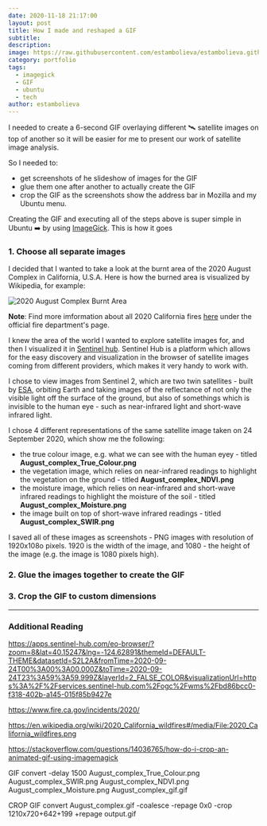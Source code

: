 ```yaml
---
date: 2020-11-18 21:17:00
layout: post
title: How I made and reshaped a GIF
subtitle:
description: 
image: https://raw.githubusercontent.com/estambolieva/estambolieva.github.io/master/assets/gif/sat_images_1210_720p.gif
category: portfolio
tags:
  - imagegick
  - GIF
  - ubuntu
  - tech
author: estambolieva
---
```


I needed to create a 6-second GIF overlaying different 🛰️ satellite images on top of another so it will be easier for me to present our work of satellite image analysis. 

So I needed to:
- get screenshots of he slideshow of images for the GIF
- glue them one after another to actually create the GIF
- crop the GIF as the screenshots show the address bar in Mozilla and my Ubuntu menu.


Creating the GIF and executing all of the steps above is super simple in Ubuntu ➡️ by using [ImageGick](https://imagemagick.org/index.php). This is how it goes


### 1. Choose all separate images	


I decided that I wanted to take a look at the burnt area of the 2020 August Complex in California, U.S.A. Here is how the burned area is visualized by Wikipedia, for example:

![2020 August Complex Burnt Area](https://upload.wikimedia.org/wikipedia/commons/thumb/8/85/2020_California_wildfires.png/800px-2020_California_wildfires.png)


**Note**: Find more imformation about all 2020 California fires [here](https://www.fire.ca.gov/incidents/2020/) under the official fire department's page.


I knew the area of the world I wanted to explore satellite images for, and then I visualized it in [Sentinel hub](https://apps.sentinel-hub.com/eo-browser/?zoom=8&lat=40.15247&lng=-124.62891&themeId=DEFAULT-THEME&datasetId=S2L2A&fromTime=2020-09-24T00%3A00%3A00.000Z&toTime=2020-09-24T23%3A59%3A59.999Z&layerId=2_FALSE_COLOR&visualizationUrl=https%3A%2F%2Fservices.sentinel-hub.com%2Fogc%2Fwms%2Fbd86bcc0-f318-402b-a145-015f85b9427e). Sentinel Hub is a platform which allows for the easy discovery and visualization in the browser of satellite images coming from different providers, which makes it very handy to work with.

I chose to view images from Sentinel 2, which are two twin satellites - built by [ESA](https://www.esa.int/), orbiting Earth and taking images of the reflectance of not only the visible light off the surface of the ground, but also of somethings which is invisible to the human eye - such as near-infrared light and short-wave infrared light.

I chose 4 different representations of the same satellite image taken on 24 September 2020, which show me the following:
- the true colour image, e.g. what we can see with the human eyey - titled **August_complex_True_Colour.png**
- the vegetation image, which relies on near-infrared readings to highlight the vegetation on the ground - titled **August_complex_NDVI.png**
- the moisture image, which relies on near-infrared and short-wave infrared readings to highlight the moisture of the soil - titled **August_complex_Moisture.png**
- the image built on top of short-wave infrared readings - titled **August_complex_SWIR.png**

I saved all of these images as screenshots - PNG images with resolution of 1920x108o pixels. 1920 is the width of the image, and 1080 - the height of the image (e.g. the image is 1080 pixels high).



### 2. Glue the images together to create the GIF


### 3. Crop the GIF to custom dimensions




---

### Additional Reading


https://apps.sentinel-hub.com/eo-browser/?zoom=8&lat=40.15247&lng=-124.62891&themeId=DEFAULT-THEME&datasetId=S2L2A&fromTime=2020-09-24T00%3A00%3A00.000Z&toTime=2020-09-24T23%3A59%3A59.999Z&layerId=2_FALSE_COLOR&visualizationUrl=https%3A%2F%2Fservices.sentinel-hub.com%2Fogc%2Fwms%2Fbd86bcc0-f318-402b-a145-015f85b9427e

https://www.fire.ca.gov/incidents/2020/

https://en.wikipedia.org/wiki/2020_California_wildfires#/media/File:2020_California_wildfires.png

https://stackoverflow.com/questions/14036765/how-do-i-crop-an-animated-gif-using-imagemagick

GIF
convert -delay 1500 August_complex_True_Colour.png August_complex_SWIR.png August_complex_NDVI.png August_complex_Moisture.png August_complex_gif.gif

CROP GIF
convert August_complex.gif -coalesce -repage 0x0 -crop 1210x720+642+199 +repage output.gif

